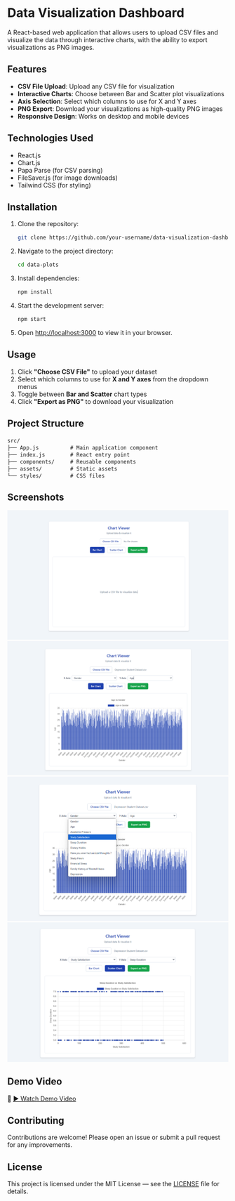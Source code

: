 # Data Visualization Dashboard

A React-based web application that allows users to upload CSV files and visualize the data through interactive charts, with the ability to export visualizations as PNG images.

## Features

- **CSV File Upload**: Upload any CSV file for visualization
- **Interactive Charts**: Choose between Bar and Scatter plot visualizations
- **Axis Selection**: Select which columns to use for X and Y axes
- **PNG Export**: Download your visualizations as high-quality PNG images
- **Responsive Design**: Works on desktop and mobile devices

## Technologies Used

- React.js
- Chart.js
- Papa Parse (for CSV parsing)
- FileSaver.js (for image downloads)
- Tailwind CSS (for styling)

## Installation

1. Clone the repository:

   ```bash
   git clone https://github.com/your-username/data-visualization-dashboard.git
   ```

2. Navigate to the project directory:

   ```bash
   cd data-plots
   ```

3. Install dependencies:

   ```bash
   npm install
   ```

4. Start the development server:

   ```bash
   npm start
   ```

5. Open [http://localhost:3000](http://localhost:3000) to view it in your browser.

## Usage

1. Click **"Choose CSV File"** to upload your dataset
2. Select which columns to use for **X and Y axes** from the dropdown menus
3. Toggle between **Bar and Scatter** chart types
4. Click **"Export as PNG"** to download your visualization

## Project Structure

```
src/
├── App.js          # Main application component
├── index.js        # React entry point
├── components/     # Reusable components
├── assets/         # Static assets
└── styles/         # CSS files
```

## Screenshots

![Image 1](https://github.com/Pynthamil/PLOT-REACT/blob/1e10aaa63c9e82ce7b0df40fb89b993deaf84b8c/public/assets/img1.png)
![Image 2](https://github.com/Pynthamil/PLOT-REACT/blob/1e10aaa63c9e82ce7b0df40fb89b993deaf84b8c/public/assets/img2.png)
![Image 3](https://github.com/Pynthamil/PLOT-REACT/blob/1e10aaa63c9e82ce7b0df40fb89b993deaf84b8c/public/assets/img3.png)
![Image 4](https://github.com/Pynthamil/PLOT-REACT/blob/1e10aaa63c9e82ce7b0df40fb89b993deaf84b8c/public/assets/img4.png)

## Demo Video

🎥 [▶ Watch Demo Video](https://github.com/Pynthamil/PLOT-REACT/blob/1e10aaa63c9e82ce7b0df40fb89b993deaf84b8c/public/assets/DEMO.mp4)

## Contributing

Contributions are welcome! Please open an issue or submit a pull request for any improvements.

## License

This project is licensed under the MIT License — see the [LICENSE](LICENSE) file for details.
